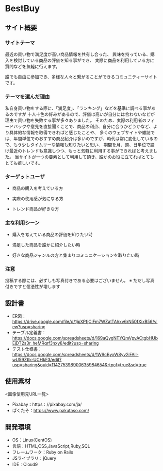 # BestBuy

## サイト概要

### サイトテーマ
最近の買い物で満足度が高い商品情報を共有し合った、
興味を持っている、購入を検討している商品の評価を知る事ができ、
実際に商品を利用している方に質問などを気軽に行えます。

誰でも自由に参加でき、多様な人々と繋がることができるコミュニティーサイトです。

### テーマを選んだ理由
私自身買い物をする際に、「満足度」、「ランキング」などを基準に調べる事があるのですが
十人十色の好みがあるので、評価は高いが自分には合わないなどが理由で買い物を失敗する事が多々ありました。
そのため、実際の利用者のフィードバックや意見を直接聞くことで、商品の利点、自分に合うかどうかなど、より具体的な情報を取得できればと感じたことや、
多くのウェブサイトや雑誌では、年間単位でのおすすめ商品紹介は多いのですが、時代は常に変化しているので、もう少しタイムリーな情報も知りたいと思い、
期間を月、週、日単位で設け最近のトレンドも意識しつつ、もっと気軽に利用する事ができればと考えました。
当サイトが一つの要素として利用して頂き、誰かのお役に立てればとてもとても嬉しいです。

### ターゲットユーザ
- 商品の購入を考えている方

- 実際の使用感が気になる方

- トレンド商品が好きな方

### 主な利用シーン
- 購入を考えている商品の評価を知りたい時

- 満足した商品を誰かに紹介したい時

- 好きな商品ジャンルの方と集まりコミュニケーションを取りたい時

### 注意
投稿する際には、必ずしも写真付きである必要はございません。
※ ただし写真付きですと信憑性が増します

## 設計書
- ER図：https://drive.google.com/file/d/1jpXPfjCiFm7WZatTAhxv6rN50fXixB56/view?usp=sharing
- テーブル定義書：https://docs.google.com/spreadsheets/d/169aQygNTYQmVpvACtgbHUbEjDT2s3r_heMRqrf3nxy8/edit?usp=sharing
- テスト仕様書：https://docs.google.com/spreadsheets/d/1W9cByxW8yv2iFAil-wU59ZtIk-UCHkE3/edit?usp=sharing&ouid=114275398900635984654&rtpof=true&sd=true

## 使用素材
 <画像使用元URL一覧>
- Pixabay：https：//pixabay.com/ja/
- ぱくたそ：https://www.pakutaso.com/

## 開発環境
- OS：Linux(CentOS)
- 言語：HTML,CSS,JavaScript,Ruby,SQL
- フレームワーク：Ruby on Rails
- JSライブラリ：jQuery
- IDE：Cloud9
